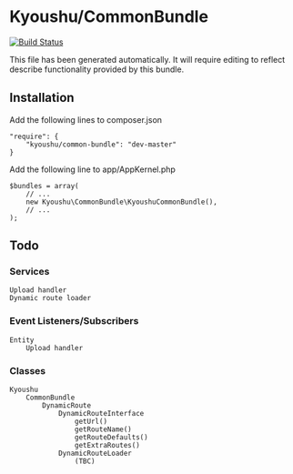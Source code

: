 # Kyoushu/CommonBundle

[![Build Status](https://travis-ci.org/Kyoushu/CommonBundle.svg)](https://travis-ci.org/Kyoushu/CommonBundle)

This file has been generated automatically. It will require editing to reflect describe functionality provided by this bundle.

## Installation

Add the following lines to composer.json

    "require": {
        "kyoushu/common-bundle": "dev-master"
    }
    
Add the following line to app/AppKernel.php
    
    $bundles = array(
        // ...
        new Kyoushu\CommonBundle\KyoushuCommonBundle(),
        // ...
    );
    
## Todo

### Services

    Upload handler
    Dynamic route loader
    
### Event Listeners/Subscribers

    Entity
        Upload handler
    
### Classes

    Kyoushu
        CommonBundle
            DynamicRoute
                DynamicRouteInterface
                    getUrl()
                    getRouteName()
                    getRouteDefaults()
                    getExtraRoutes()
                DynamicRouteLoader
                    (TBC)